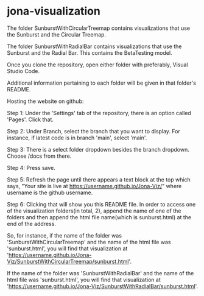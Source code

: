 # jona-visualization

The folder SunburstWithCircularTreemap contains visualizations that use the Sunburst and the Circular Treemap.

The folder SunburstWithRadialBar contains visualizations that use the Sunburst and the Radial Bar. This contains the BetaTesting model.

Once you clone the repository, open either folder with preferably, Visual Studio Code.

Additional information pertaining to each folder will be given in that folder's README.

Hosting the website on github:

Step 1: Under the 'Settings' tab of the repository, there is an option called 'Pages'. Click that.

Step 2: Under Branch, select the branch that you want to display. For instance, if latest code is in branch 'main', select 'main'.

Step 3: There is a select folder dropdown besides the branch dropdown. Choose /docs from there.

Step 4: Press save. 

Step 5: Refresh the page until there appears a text block at the top which says, "Your site is live at https://username.github.io/Jona-Viz/" where username is the github username.

Step 6: Clicking that will show you this README file. In order to access one of the visualization folders(in total, 2), append the name of one of the folders and then append the html file name(which is sunburst.html) at the end of the address. 

So, for instance, if the name of the folder was 'SunburstWithCircularTreemap' and the name of the html file was 'sunburst.html', you will find that visualization at 'https://username.github.io/Jona-Viz/SunburstWithCircularTreemap/sunburst.html'.

If the name of the folder was 'SunburstWithRadialBar' and the name of the html file was 'sunburst.html', you will find that visualization at 'https://username.github.io/Jona-Viz/SunburstWithRadialBar/sunburst.html'.
